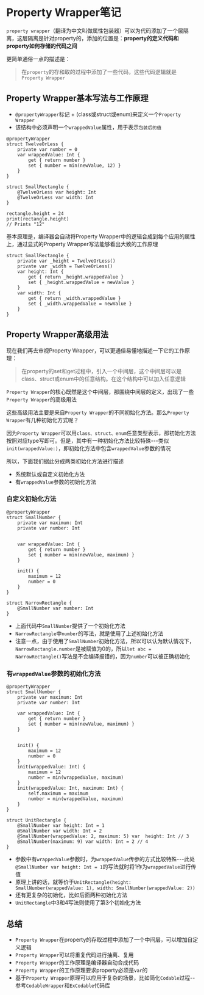 # Property Wrapper笔记

`property wrapper`（翻译为中文叫做属性包装器）可以为代码添加了一个层隔离，这层隔离是针对property的，添加的位置是：**property的定义代码和property如何存储的代码之间**

更简单通俗一点的描述是：

> 在`property`的存和取的过程中添加了一些代码，这些代码逻辑就是`Property Wrapper`

## Property Wrapper基本写法与工作原理

- `@propertyWrapper`标记 + (class或struct或enum)来定义一个`Property Wrapper`
- 该结构中必须声明一个`wrappedValue`属性，用于表示`包装后的值`

```
@propertyWrapper
struct TwelveOrLess {
    private var number = 0
    var wrappedValue: Int {
        get { return number }
        set { number = min(newValue, 12) }
    }
}

struct SmallRectangle {
    @TwelveOrLess var height: Int
    @TwelveOrLess var width: Int
}

rectangle.height = 24
print(rectangle.height)
// Prints "12"
```

基本原理是，编译器会自动将Property Wrapper中的逻辑合成到每个应用的属性上，通过显式的Property Wrapper写法能够看出大致的工作原理

```
struct SmallRectangle {
    private var _height = TwelveOrLess()
    private var _width = TwelveOrLess()
    var height: Int {
        get { return _height.wrappedValue }
        set { _height.wrappedValue = newValue }
    }
    var width: Int {
        get { return _width.wrappedValue }
        set { _width.wrappedValue = newValue }
    }
}
```

## Property Wrapper高级用法

现在我们再去审视Property Wrapper，可以更通俗易懂地描述一下它的工作原理：

> 在property的set和get过程中，引入一个中间层，这个中间层可以是class、struct或enum中的任意结构。在这个结构中可以加入任意逻辑

`Property Wrapper`的核心既然是这个中间层，那围绕中间层的定义，出现了一些`Property Wrapper`的高级用法

这些高级用法主要是来自`Property Wrapper`的不同初始化方法。那么`Property Wrapper`有几种初始化方式呢？

因为`Property Wrapper`可以用`class、struct、enum`任意类型表示，那初始化方法按照对应type写即可。但是，其中有一种初始化方法比较特殊---类似`init(wrappedValue:)`，即初始化方法中包含`wrappedValue`参数的情况

所以，下面我们据此分成两类初始化方法进行描述

- 系统默认或自定义初始化方法
- 有`wrappedValue`参数的初始化方法

### 自定义初始化方法

```
@propertyWrapper
struct SmallNumber {
    private var maximum: Int
    private var number: Int


    var wrappedValue: Int {
        get { return number }
        set { number = min(newValue, maximum) }
    }

    init() {
        maximum = 12
        number = 0
    }
}

struct NarrowRectangle {
	@SmallNumber var number: Int
}
```

- 上面代码中`SmallNumber`提供了一个初始化方法
- `NarrowRectangle`中`number`的写法，就是使用了上述初始化方法
- 注意一点，由于使用了`SmallNumber`初始化方法，所以可以认为默认情况下，`NarrowRectangle.number`是被赋值为0的，所以`let abc = NarrowRectangle()`写法是不会编译报错的，因为`number`可以被正确初始化

### 有`wrappedValue`参数的初始化方法

```
@propertyWrapper
struct SmallNumber {
    private var maximum: Int
    private var number: Int

    var wrappedValue: Int {
        get { return number }
        set { number = min(newValue, maximum) }
    }


    init() {
        maximum = 12
        number = 0
    }
    init(wrappedValue: Int) {
        maximum = 12
        number = min(wrappedValue, maximum)
    }
    init(wrappedValue: Int, maximum: Int) {
        self.maximum = maximum
        number = min(wrappedValue, maximum)
    }
}

struct UnitRectangle {
    @SmallNumber var height: Int = 1
    @SmallNumber var width: Int = 2
    @SmallNumber(wrappedValue: 2, maximum: 5) var  height: Int // 3
    @SmallNumber(maximum: 9) var width: Int = 2 // 4
}
```

- 参数中有`wrappedValue`参数时，为`wrappedValue`传参的方式比较特殊---此处`@SmallNumber var height: Int = 1`的写法就时将1作为`wrappedValue`进行传值
- 原理上讲的话，就等价于`UnitRectangle(height: SmallNumber(wrappedValue: 1), width: SmallNumber(wrappedValue: 2))`
- 还有更复杂的初始化，比如后面两种初始化方法
- `UnitRectangle`中3和4写法则使用了第3个初始化方法

## 总结

- `Property Wrapper`在property的存取过程中添加了一个中间层，可以增加自定义逻辑
- `Property Wrapper`可以将重复代码进行抽离、复用
- `Property Wrapper`的工作原理是编译器自动合成代码
- `Property Wrapper`的工作原理要求property必须是`var`的
- 基于`Property Wrapper`原理可以应用于复杂的场景，比如简化`Codable`过程--参考`CodableWrapper`和`ExCodable`代码库




